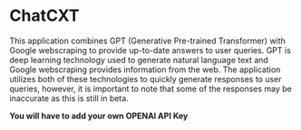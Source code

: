 # ChatCXT

This application combines GPT (Generative Pre-trained Transformer) with Google webscraping to provide up-to-date answers to user queries. GPT is deep learning technology used to generate natural language text and Google webscraping provides information from the web. The application utilizes both of these technologies to quickly generate responses to user queries, however, it is important to note that some of the responses may be inaccurate as this is still in beta.

**You will have to add your own OPENAI API Key**
